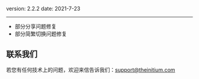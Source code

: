 version: 2.2.2
date: 2021-7-23

---

- 部分分享问题修复
- 部分简繁切换问题修复

## 联系我们

若您有任何技术上的问题，欢迎来信告诉我们：[support@theinitium.com](mailto:support@theinitium.com)